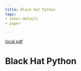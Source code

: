 ```yaml
---
title: Black Hat Python
tags:
- other-default
- paper

---
```


[local pdf](../../../pdfs/Black%20Hat%20Python.pdf)

# Black Hat Python
